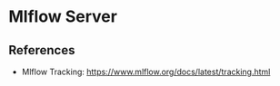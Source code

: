 # Mlflow Server

## References

- Mlflow Tracking: https://www.mlflow.org/docs/latest/tracking.html
